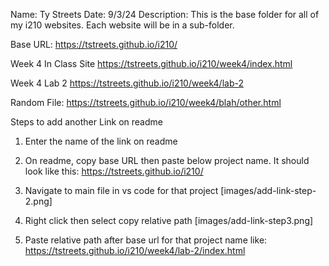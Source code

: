 Name: Ty Streets
Date: 9/3/24
Description:
This is the base folder for all of my i210 websites. Each website will be in a sub-folder.

Base URL:
https://tstreets.github.io/i210/

Week 4 In Class Site
https://tstreets.github.io/i210/week4/index.html

Week 4 Lab 2
https://tstreets.github.io/i210/week4/lab-2

Random File:
https://tstreets.github.io/i210/week4/blah/other.html

Steps to add another Link on readme

1. Enter the name of the link on readme

2. On readme, copy base URL then paste below project name. It should look like this:
   https://tstreets.github.io/i210/

3. Navigate to main file in vs code for that project
   [images/add-link-step-2.png]

4. Right click then select copy relative path
   [images/add-link-step3.png]

5. Paste relative path after base url for that project name like:
   https://tstreets.github.io/i210/week4/lab-2/index.html

